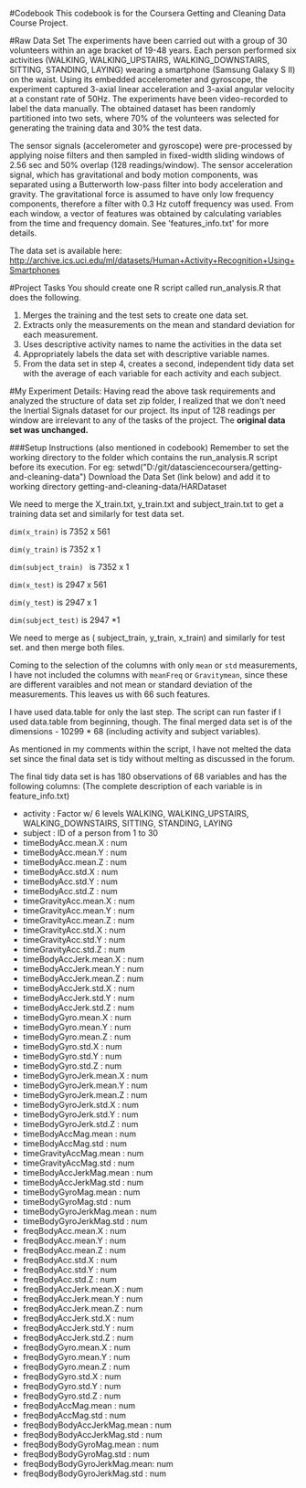 #Codebook
This codebook is for the Coursera Getting and Cleaning Data Course Project.

#Raw Data Set
The experiments have been carried out with a group of 30 volunteers within an age bracket of 19-48 years. Each person performed six activities (WALKING, WALKING_UPSTAIRS, WALKING_DOWNSTAIRS, SITTING, STANDING, LAYING) wearing a smartphone (Samsung Galaxy S II) on the waist. Using its embedded accelerometer and gyroscope, the experiment captured 3-axial linear acceleration and 3-axial angular velocity at a constant rate of 50Hz. The experiments have been video-recorded to label the data manually. The obtained dataset has been randomly partitioned into two sets, where 70% of the volunteers was selected for generating the training data and 30% the test data. 

The sensor signals (accelerometer and gyroscope) were pre-processed by applying noise filters and then sampled in fixed-width sliding windows of 2.56 sec and 50% overlap (128 readings/window). The sensor acceleration signal, which has gravitational and body motion components, was separated using a Butterworth low-pass filter into body acceleration and gravity. The gravitational force is assumed to have only low frequency components, therefore a filter with 0.3 Hz cutoff frequency was used. From each window, a vector of features was obtained by calculating variables from the time and frequency domain. See 'features_info.txt' for more details. 

The data set is available here: http://archive.ics.uci.edu/ml/datasets/Human+Activity+Recognition+Using+Smartphones 

#Project Tasks
You should create one R script called run_analysis.R that does the following.

1. Merges the training and the test sets to create one data set.
2. Extracts only the measurements on the mean and standard deviation for each measurement.
3. Uses descriptive activity names to name the activities in the data set
4. Appropriately labels the data set with descriptive variable names.
5. From the data set in step 4, creates a second, independent tidy data set with the average of each variable for each activity and each subject.

#My Experiment Details:
Having read the above task requirements and analyzed the structure of data set zip folder, I realized that we don't need the Inertial Signals dataset for our project. Its input of 128 readings per window are irrelevant to any of the tasks of the project. The __original data set was unchanged.__

###Setup Instructions
(also mentioned in codebook) Remember to set the working directory to the folder which contains the run_analysis.R script before its execution. For eg: setwd("D:/git/datasciencecoursera/getting-and-cleaning-data") Download the Data Set (link below) and add it to working directory getting-and-cleaning-data/HARDataset

We need to merge the X_train.txt, y_train.txt and subject_train.txt to get a training data set and similarly for test data set.

```dim(x_train)``` is 7352 x 561

```dim(y_train)``` is 7352 x 1

```dim(subject_train) ``` is 7352 x 1

```dim(x_test)``` is 2947 x 561

```dim(y_test)``` is 2947 x 1

```dim(subject_test)``` is 2947 *1

We need to merge as ( subject_train, y_train, x_train) and similarly for test set. and then merge both files.

Coming to the selection of the columns with only `mean` or `std` measurements, I have not included the columns with `meanFreq` or `Gravitymean`, since these are different varaibles and not mean or standard deviation of the measurements. This leaves us with 66 such features.

I have used data.table for only the last step. The script can run faster if I used data.table from beginning, though.
The final merged data set is of the dimensions - 10299 * 68 (including activity and subject variables).

As mentioned in my comments within the script, I have not melted the data set since the final data set is tidy without melting as discussed in the forum.

The final tidy data set is has 180 observations of 68 variables and has the following columns:
(The complete description of each variable is in feature_info.txt)
 * activity                    : Factor w/ 6 levels WALKING, WALKING_UPSTAIRS, WALKING_DOWNSTAIRS, SITTING, STANDING, LAYING
 * subject                     : ID of a person from 1 to 30
 * timeBodyAcc.mean.X          : num  
 * timeBodyAcc.mean.Y          : num  
 * timeBodyAcc.mean.Z          : num  
 * timeBodyAcc.std.X           : num  
 * timeBodyAcc.std.Y           : num  
 * timeBodyAcc.std.Z           : num  
 * timeGravityAcc.mean.X       : num
 * timeGravityAcc.mean.Y       : num  
 * timeGravityAcc.mean.Z       : num  
 * timeGravityAcc.std.X        : num 
 * timeGravityAcc.std.Y        : num  
 * timeGravityAcc.std.Z        : num  
 * timeBodyAccJerk.mean.X      : num  
 * timeBodyAccJerk.mean.Y      : num 
 * timeBodyAccJerk.mean.Z      : num  
 * timeBodyAccJerk.std.X       : num  
 * timeBodyAccJerk.std.Y       : num  
 * timeBodyAccJerk.std.Z       : num  
 * timeBodyGyro.mean.X         : num  
 * timeBodyGyro.mean.Y         : num  
 * timeBodyGyro.mean.Z         : num  
 * timeBodyGyro.std.X          : num  
 * timeBodyGyro.std.Y          : num  
 * timeBodyGyro.std.Z          : num  
 * timeBodyGyroJerk.mean.X     : num  
 * timeBodyGyroJerk.mean.Y     : num  
 * timeBodyGyroJerk.mean.Z     : num  
 * timeBodyGyroJerk.std.X      : num  
 * timeBodyGyroJerk.std.Y      : num  
 * timeBodyGyroJerk.std.Z      : num  
 * timeBodyAccMag.mean         : num  
 * timeBodyAccMag.std          : num  
 * timeGravityAccMag.mean      : num  
 * timeGravityAccMag.std       : num  
 * timeBodyAccJerkMag.mean     : num  
 * timeBodyAccJerkMag.std      : num  
 * timeBodyGyroMag.mean        : num  
 * timeBodyGyroMag.std         : num  
 * timeBodyGyroJerkMag.mean    : num  
 * timeBodyGyroJerkMag.std     : num  
 * freqBodyAcc.mean.X          : num  
 * freqBodyAcc.mean.Y          : num  
 * freqBodyAcc.mean.Z          : num  
 * freqBodyAcc.std.X           : num  
 * freqBodyAcc.std.Y           : num  
 * freqBodyAcc.std.Z           : num  
 * freqBodyAccJerk.mean.X      : num  
 * freqBodyAccJerk.mean.Y      : num  
 * freqBodyAccJerk.mean.Z      : num  
 * freqBodyAccJerk.std.X       : num  
 * freqBodyAccJerk.std.Y       : num  
 * freqBodyAccJerk.std.Z       : num  
 * freqBodyGyro.mean.X         : num  
 * freqBodyGyro.mean.Y         : num  
 * freqBodyGyro.mean.Z         : num  
 * freqBodyGyro.std.X          : num  
 * freqBodyGyro.std.Y          : num  
 * freqBodyGyro.std.Z          : num  
 * freqBodyAccMag.mean         : num  
 * freqBodyAccMag.std          : num  
 * freqBodyBodyAccJerkMag.mean : num  
 * freqBodyBodyAccJerkMag.std  : num  
 * freqBodyBodyGyroMag.mean    : num  
 * freqBodyBodyGyroMag.std     : num  
 * freqBodyBodyGyroJerkMag.mean: num  
 * freqBodyBodyGyroJerkMag.std : num  


